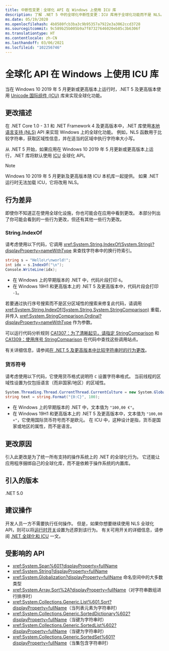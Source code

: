 ```yaml
---
title: 中断性变更：全球化 API 在 Windows 上使用 ICU 库
description: 了解 .NET 5 中的全球化中断性变更：ICU 库用于全球化功能而不是 NLS。
ms.date: 05/19/2020
ms.openlocfilehash: 4b8580fcb3ba3c9b95357a7922e3a3062ccd3728
ms.sourcegitcommit: 9c589b25b005b9a7f87327646020eb85c3b6306f
ms.translationtype: HT
ms.contentlocale: zh-CN
ms.lasthandoff: 03/06/2021
ms.locfileid: "102256746"
---
```

# <a name="globalization-apis-use-icu-libraries-on-windows"></a>全球化 API 在 Windows 上使用 ICU 库

当在 Windows 10 2019 年 5 月更新或更高版本上运行时，.NET 5 及更高版本使用 [Unicode 国际组件 (ICU)](http://site.icu-project.org/home) 库来实现全球化功能。

## <a name="change-description"></a>更改描述

在 .NET Core 1.0 - 3.1 和 .NET Framework 4 及更高版本中，.NET 库使用[本地语言支持 (NLS)](/windows/win32/intl/national-language-support) API 来实现 Windows 上的全球化功能。 例如，NLS 函数用于比较字符串，获取区域性信息，并在适当的区域中执行字符串大小写。

从 .NET 5 开始，如果应用在 Windows 10 2019 年 5 月更新或更高版本上运行，.NET 库将默认使用 [ICU](http://site.icu-project.org/home) 全球化 API。

> [!NOTE]
> Windows 10 2019 年 5 月更新及更高版本随 ICU 本机库一起提供。 如果 .NET 运行时无法加载 ICU，它将改用 NLS。

## <a name="behavioral-differences"></a>行为差异

即使你不知道正在使用全球化设施，你也可能会在应用中看到更改。 本部分列出了你可能会看到的一些行为更改，但还有其他一些行为更改。

### <a name="stringindexof"></a>String.IndexOf

请考虑使用以下代码，它调用 <xref:System.String.IndexOf(System.String)?displayProperty=nameWithType> 来查找字符串中的换行符索引。

```csharp
string s = "Hello\r\nworld!";
int idx = s.IndexOf("\n");
Console.WriteLine(idx);
```

- 在 Windows 上的早期版本的 .NET 中，代码片段打印 `6`。
- 在 Windows 19H1 和更高版本上的 .NET 5 及更高版本中，代码片段会打印 `-1`。

若要通过执行序号搜索而不是区分区域性的搜索来修复此代码，请调用 <xref:System.String.IndexOf(System.String,System.StringComparison)> 重载，并传入 <xref:System.StringComparison.Ordinal?displayProperty=nameWithType> 作为参数。

可以运行代码分析规则 [CA1307：为了清晰起见，请指定 StringComparison](../../../../fundamentals/code-analysis/quality-rules/ca1307.md) 和 [CA1309：使用序号 StringComparison](../../../../fundamentals/code-analysis/quality-rules/ca1309.md) 在代码中查找这些调用站点。

有关详细信息，请参阅[在 .NET 5 及更高版本中比较字符串时的行为更改](../../../../standard/base-types/string-comparison-net-5-plus.md)。

### <a name="currency-symbol"></a>货币符号

请考虑使用以下代码，它使用货币格式说明符 `C` 设置字符串格式。 当前线程的区域性设置为仅包括语言（而非国家/地区）的区域性。

```csharp
System.Threading.Thread.CurrentThread.CurrentCulture = new System.Globalization.CultureInfo("de");
string text = string.Format("{0:C}", 100);
```

- 在 Windows 上的早期版本的 .NET 中，文本值为 `"100,00 €"`。
- 在 Windows 19H1 和更高版本上的 .NET 5 及更高版本中，文本值为 `"100,00 ¤"`，它使用国际货币符号而不是欧元。 在 ICU 中，这种设计是指，货币是国家或地区的属性，而不是语言。

## <a name="reason-for-change"></a>更改原因

引入此更改是为了统一所有支持的操作系统上的 .NET 的全球化行为。 它还能让应用程序捆绑自己的全球化库，而不是依赖于操作系统的内置库。

## <a name="version-introduced"></a>引入的版本

.NET 5.0

## <a name="recommended-action"></a>建议操作

开发人员一方不需要执行任何操作。 但是，如果你想要继续使用 NLS 全球化 API，则可以将[运行时开关](../../../run-time-config/globalization.md#nls)设置为还原到该行为。 有关可用开关的详细信息，请参阅 [.NET 全球化和 ICU](../../../../standard/globalization-localization/globalization-icu.md) 一文。

## <a name="affected-apis"></a>受影响的 API

- <xref:System.Span%601?displayProperty=fullName>
- <xref:System.String?displayProperty=fullName>
- <xref:System.Globalization?displayProperty=fullName> 命名空间中的大多数类型
- <xref:System.Array.Sort%2A?displayProperty=fullName>（对字符串数组进行排序时）
- <xref:System.Collections.Generic.List%601.Sort?displayProperty=fullName>（当列表元素为字符串时）
- <xref:System.Collections.Generic.SortedDictionary%602?displayProperty=fullName>（当键为字符串时）
- <xref:System.Collections.Generic.SortedList%602?displayProperty=fullName>（当键为字符串时）
- <xref:System.Collections.Generic.SortedSet%601?displayProperty=fullName>（当集包含字符串时）

<!--

### Affected APIs

- ``T:System.Span`1``
- `T:System.String`
- `N:System.Globalization`
- `Overload:System.Array.Sort`
- ``M:System.Collections.Generic.List`1.Sort``
- ``T:System.Collections.Generic.SortedDictionary`2``
- ``T:System.Collections.Generic.SortedList`2``
- ``T:System.Collections.Generic.SortedSet`1``

### Category

- Core .NET libraries
- Globalization

-->
